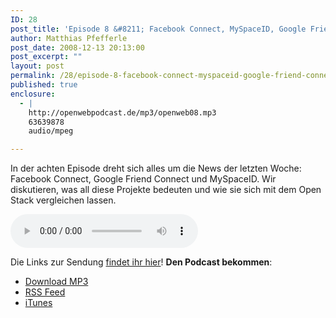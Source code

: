 ```yaml
---
ID: 28
post_title: 'Episode 8 &#8211; Facebook Connect, MySpaceID, Google Friend Connect und der Open Stack'
author: Matthias Pfefferle
post_date: 2008-12-13 20:13:00
post_excerpt: ""
layout: post
permalink: /28/episode-8-facebook-connect-myspaceid-google-friend-connect-und-der-open-stack/
published: true
enclosure:
  - |
    http://openwebpodcast.de/mp3/openweb08.mp3
    63639878
    audio/mpeg

---
```

In der achten Episode dreht sich alles um die News der letzten Woche: Facebook Connect, Google Friend Connect und MySpaceID. Wir diskutieren, was all diese Projekte bedeuten und wie sie sich mit dem Open Stack vergleichen lassen.

<audio controls>
  <source src="http://openwebpodcast.de/mp3/openweb08.mp3" type="audio/mpeg">
  Ihr Browser unterstützt diesen Audio-Player nicht.
</audio>

Die Links zur Sendung [findet ihr hier](/networks/wiki/index.episode-8)! **Den Podcast bekommen**:

*   [Download MP3](http://openwebpodcast.de/mp3/openweb08.mp3)
*   [RSS Feed](http://feeds.feedburner.com/openwebcast)
*   [iTunes](http://phobos.apple.com/WebObjects/MZStore.woa/wa/viewPodcast?id=294732929)
